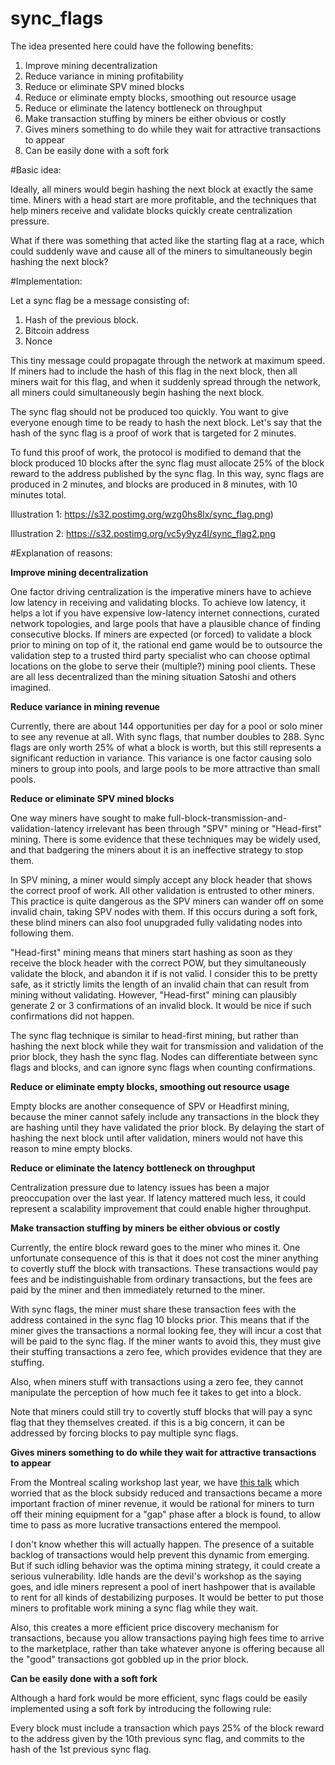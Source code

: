 # sync_flags

The idea presented here could have the following benefits:
 
1. Improve mining decentralization
2. Reduce variance in mining profitability
3. Reduce or eliminate SPV mined blocks
4. Reduce or eliminate empty blocks, smoothing out resource usage
5. Reduce or eliminate the latency bottleneck on throughput
6. Make transaction stuffing by miners be either obvious or costly
7. Gives miners something to do while they wait for attractive transactions to appear
8. Can be easily done with a soft fork
 
#Basic idea:
 
Ideally, all miners would begin hashing the next block at exactly the same time. Miners with a head start are more profitable, and the techniques that help miners receive and validate blocks quickly create centralization pressure.
 
What if there was something that acted like the starting flag at a race, which could suddenly wave and cause all of the miners to simultaneously begin hashing the next block?
 
#Implementation:
 
Let a sync flag be a message consisting of:
 
1. Hash of the previous block.
2. Bitcoin address
3. Nonce
 
This tiny message could propagate through the network at maximum speed. If miners had to include the hash of this flag in the next block, then all miners wait for this flag, and when it suddenly spread through the network, all miners could simultaneously begin hashing the next block.
 
The sync flag should not be produced too quickly. You want to give everyone enough time to be ready to hash the next block. Let's say that the hash of the sync flag is a proof of work that is targeted for 2 minutes.
 
To fund this proof of work, the protocol is modified to demand that the block produced 10 blocks after the sync flag must allocate 25% of the block reward to the address published by the sync flag. In this way, sync flags are produced in 2 minutes, and blocks are produced in 8 minutes, with 10 minutes total.
 
 
Illustration 1: https://s32.postimg.org/wzg0hs8lx/sync_flag.png)
 
Illustration 2: https://s32.postimg.org/vc5y9yz4l/sync_flag2.png
 
 
#Explanation of reasons:
 
**Improve mining decentralization**
 
One factor driving centralization is the imperative miners have to achieve low latency in receiving and validating blocks. To achieve low latency, it helps a lot if you have expensive low-latency internet connections, curated network topologies, and large pools that have a plausible chance of finding consecutive blocks. If miners are expected (or forced) to validate a block prior to mining on top of it, the rational end game would be to outsource the validation step to a trusted third party specialist who can choose optimal locations on the globe to serve their (multiple?) mining pool clients. These are all less decentralized than the mining situation Satoshi and others imagined.
 
**Reduce variance in mining revenue**
 
Currently, there are about 144 opportunities per day for a pool or solo miner to see any revenue at all. With sync flags, that number doubles to 288. Sync flags are only worth 25% of what a block is worth, but this still represents a significant reduction in variance. This variance is one factor causing solo miners to group into pools, and large pools to be more attractive than small pools.
 
**Reduce or eliminate SPV mined blocks**
 
One way miners have sought to make full-block-transmission-and-validation-latency irrelevant has been through "SPV" mining or "Head-first" mining. There is some evidence that these techniques may be widely used, and that badgering the miners about it is an ineffective strategy to stop them.
 
In SPV mining, a miner would simply accept any block header that shows the correct proof of work. All other validation is entrusted to other miners. This practice is quite dangerous as the SPV miners can wander off on some invalid chain, taking SPV nodes with them. If this occurs during a soft fork, these blind miners can also fool unupgraded fully validating nodes into following them.
 
"Head-first" mining means that miners start hashing as soon as they receive the block header with the correct POW, but they simultaneously validate the block, and abandon it if is not valid. I consider this to be pretty safe, as it strictly limits the length of an invalid chain that can result from mining without validating. However, "Head-first" mining can plausibly generate 2 or 3 confirmations of an invalid block. It would be nice if such confirmations did not happen.
 
The sync flag technique is similar to head-first mining, but rather than hashing the next block while they wait for transmission and validation of the prior block, they hash the sync flag. Nodes can differentiate between sync flags and blocks, and can ignore sync flags when counting confirmations.
 
**Reduce or eliminate empty blocks, smoothing out resource usage**
 
Empty blocks are another consequence of SPV or Headfirst mining, because the miner cannot safely include any transactions in the block they are hashing until they have validated the prior block. By delaying the start of hashing the next block until after validation, miners would not have this reason to mine empty blocks.
 
**Reduce or eliminate the latency bottleneck on throughput**
 
Centralization pressure due to latency issues has been a major preoccupation over the last year. If latency mattered much less, it could represent a scalability improvement that could enable higher throughput.
 
**Make transaction stuffing by miners be either obvious or costly**
 
Currently, the entire block reward goes to the miner who mines it. One unfortunate consequence of this is that it does not cost the miner anything to covertly stuff the block with transactions. These transactions would pay fees and be indistinguishable from ordinary transactions, but the fees are paid by the miner and then immediately returned to the miner.
 
With sync flags, the miner must share these transaction fees with the address contained in the sync flag 10 blocks prior. This means that if the miner gives the transactions a normal looking fee, they will incur a cost that will be paid to the sync flag. If the miner wants to avoid this, they must give their stuffing transactions a zero fee, which provides evidence that they are stuffing.
 
Also, when miners stuff with transactions using a zero fee, they cannot manipulate the perception of how much fee it takes to get into a block.
 
Note that miners could still try to covertly stuff blocks that will pay a sync flag that they themselves created. if this is a big concern, it can be addressed by forcing blocks to pay multiple sync flags.
 
**Gives miners something to do while they wait for attractive transactions to appear**
 
From the Montreal scaling workshop last year, we have [this talk](https://scalingbitcoin.org/montreal2015/presentations/Day1/13-miles-carlsten-Mind-the-Gap.pdf) which worried that as the block subsidy reduced and transactions became a more important fraction of miner revenue, it would be rational for miners to turn off their mining equipment for a "gap" phase after a block is found, to allow time to pass as more lucrative transactions entered the mempool.
 
I don't know whether this will actually happen. The presence of a suitable backlog of transactions would help prevent this dynamic from emerging. But if such idling behavior was the optima mining strategy, it could create a serious vulnerability. Idle hands are the devil's workshop as the saying goes, and idle miners represent a pool of inert hashpower that is available to rent for all kinds of destabilizing purposes. It would be better to put those miners to profitable work mining a sync flag while they wait.
 
Also, this creates a more efficient price discovery mechanism for transactions, because you allow transactions paying high fees time to arrive to the marketplace, rather than take whatever anyone is offering because all the "good" transactions got gobbled up in the prior block.
 
**Can be easily done with a soft fork**
 
Although a hard fork would be more efficient, sync flags could be easily implemented using a soft fork by introducing the following rule:
 
Every block must include a transaction which pays 25% of the block reward to the address given by the 10th previous sync flag, and commits to the hash of the 1st previous sync flag.